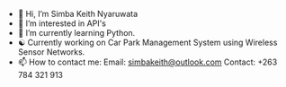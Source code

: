 - 👋 Hi, I’m Simba Keith Nyaruwata
- 👀 I’m interested in API's
- 🌱 I’m currently learning Python. 
- ☯️ Currently working on Car Park Management System using Wireless Sensor Networks. 
- 📫 How to contact me:
       Email: simbakeith@outlook.com
       Contact: +263 784 321 913

<!---
DeadShot263/DeadShot263 is a ✨ special ✨ repository because its `README.md` (this file) appears on your GitHub profile.
You can click the Preview link to take a look at your changes.
--->
